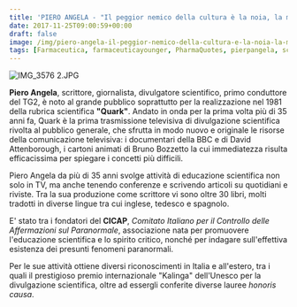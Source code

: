 ```yaml
---
title: 'PIERO ANGELA - "Il peggior nemico della cultura è la noia, la mancanza di chiarezza, o l''assenza di creatività"'
date: 2017-11-25T09:00:59+00:00
draft: false
image: /img/piero-angela-il-peggior-nemico-della-cultura-e-la-noia-la-mancanza-di-chiarezza-o-lassenza-di-creativita.md/img_3576-2.jpg
tags: [Farmaceutica, farmaceuticayounger, PharmaQuotes, pierpangela, scienza, superquark]
---
```


![IMG_3576 2.JPG](/img/piero-angela-il-peggior-nemico-della-cultura-e-la-noia-la-mancanza-di-chiarezza-o-lassenza-di-creativita.md/img_3576-2.jpg)

**Piero Angela**, scrittore, giornalista, divulgatore scientifico, primo conduttore del TG2, è noto al grande pubblico soprattutto per la realizzazione nel 1981 della rubrica scientifica **"Quark"**. Andato in onda per la prima volta più di 35 anni fa, Quark è la prima trasmissione televisiva di divulgazione scientifica rivolta al pubblico generale, che sfrutta in modo nuovo e originale le risorse della comunicazione televisiva: i documentari della BBC e di David Attenborough, i cartoni animati di Bruno Bozzetto la cui immediatezza risulta efficacissima per spiegare i concetti più difficili.

Piero Angela da più di 35 anni svolge attività di educazione scientifica non solo in TV, ma anche tenendo conferenze e scrivendo articoli su quotidiani e riviste. Tra la sua produzione come scrittore vi sono oltre 30 libri, molti tradotti in diverse lingue tra cui inglese, tedesco e spagnolo.

E' stato tra i fondatori del **CICAP**, _Comitato Italiano per il Controllo delle Affermazioni sul Paranormale_, associazione nata per promuovere l'educazione scientifica e lo spirito critico, nonché per indagare sull'effettiva esistenza dei presunti fenomeni paranormali.

Per le sue attività ottiene diversi riconoscimenti in Italia e all'estero, tra i quali il prestigioso premio internazionale "Kalinga" dell'Unesco per la divulgazione scientifica, oltre ad essergli conferite diverse lauree _honoris causa_.